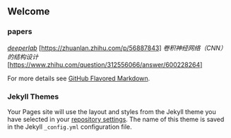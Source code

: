 ## Welcome 



### **papers**  
[_deeperlab_](https://arxiv.org/abs/1902.05093)
[https://zhuanlan.zhihu.com/p/56887843]
_卷积神经网络（CNN）的结构设计_
[https://www.zhihu.com/question/312556066/answer/600228264]

For more details see [GitHub Flavored Markdown](https://guides.github.com/features/mastering-markdown/).

### Jekyll Themes

Your Pages site will use the layout and styles from the Jekyll theme you have selected in your [repository settings](https://github.com/zhumengchao/main/settings). The name of this theme is saved in the Jekyll `_config.yml` configuration file.


